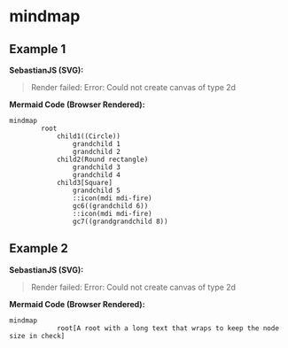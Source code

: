 # mindmap

## Example 1

**SebastianJS (SVG):**

> Render failed: Error: Could not create canvas of type 2d

**Mermaid Code (Browser Rendered):**

```mermaid
mindmap
        root
            child1((Circle))
                grandchild 1
                grandchild 2
            child2(Round rectangle)
                grandchild 3
                grandchild 4
            child3[Square]
                grandchild 5
                ::icon(mdi mdi-fire)
                gc6((grandchild 6))
                ::icon(mdi mdi-fire)
                gc7((grandgrandchild 8))
```

## Example 2

**SebastianJS (SVG):**

> Render failed: Error: Could not create canvas of type 2d

**Mermaid Code (Browser Rendered):**

```mermaid
mindmap
            root[A root with a long text that wraps to keep the node size in check]
```


